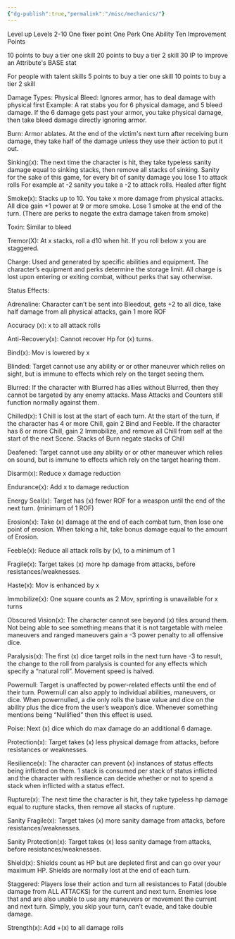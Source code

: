```yaml
---
{"dg-publish":true,"permalink":"/misc/mechanics/"}
---
```


Level up
Levels 2-10
One fixer point
One Perk
One Ability
Ten Improvement Points

10 points to buy a tier one skill
20 points to buy a tier 2 skill
30 IP to improve an Attribute's BASE stat

For people with talent skills
5 points to buy a tier one skill 
10 points to buy a tier 2 skill



Damage Types:
Physical
Bleed: Ignores armor, has to deal damage with physical first
Example: A rat stabs you for 6 physical damage, and 5 bleed damage. If the 6 damage gets past your armor, you take physical damage, then take bleed damage directly ignoring armor.

Burn: Armor ablates. At the end of the victim's next turn after receiving burn damage, they take half of the damage unless they use their action to put it out. 

Sinking(x): The next time the character is hit, they take typeless sanity damage equal to sinking stacks, then remove all stacks of sinking. Sanity for the sake of this game, for every bit of sanity damage you lose 1 to attack rolls
For example at -2 sanity you take a -2 to attack rolls. Healed after fight

Smoke(x): Stacks up to 10. You take x more damage from physical attacks. All dice gain +1 power at 9 or more smoke. Lose 1 smoke at the end of the turn. (There are perks to negate the extra damage taken from smoke)

Toxin: Similar to bleed

Tremor(X): At x stacks, roll a d10 when hit. If you roll below x you are staggered.




Charge: Used and generated by specific abilities and equipment. The character’s equipment and perks determine the storage limit. All charge is lost upon entering or exiting combat, without perks that say otherwise.

Status Effects:

Adrenaline: Character can’t be sent into Bleedout, gets +2 to all dice, take half damage from all physical attacks, gain 1 more ROF

Accuracy (x): x to all attack rolls

Anti-Recovery(x): Cannot recover Hp for (x) turns. 

Bind(x): Mov is lowered by x

Blinded: Target cannot use any ability or or other maneuver which relies on sight, but is immune to effects which rely on the target seeing them.

Blurred: If the character with Blurred has allies without Blurred, then they cannot be targeted by any enemy attacks. Mass Attacks and Counters still function normally against them.

Chilled(x): 1 Chill is lost at the start of each turn. At the start of the turn, if the character has 4 or more Chill, gain 2 Bind and Feeble. If the character has 6 or more Chill, gain 2 Immobilize, and remove all Chill from self at the start of the next Scene. Stacks of Burn negate stacks of Chill

Deafened: Target cannot use any ability or or other maneuver which relies on sound, but is immune to effects which rely on the target hearing them.

Disarm(x): Reduce x damage reduction

Endurance(x): Add x to damage reduction

Energy Seal(x): Target has (x) fewer ROF for a weaspon until the end of the next turn. (minimum of 1 ROF)

Erosion(x): Take (x) damage at the end of each combat turn, then lose one point of erosion. When taking a hit, take bonus damage equal to the amount of Erosion.

Feeble(x): Reduce all attack rolls by (x), to a minimum of 1

Fragile(x): Target takes (x) more hp damage from attacks, before resistances/weaknesses.

Haste(x): Mov is enhanced by x

Immobilize(x): One square counts as 2 Mov, sprinting is unavailable for x turns

Obscured Vision(x): The character cannot see beyond (x) tiles around them. Not being able to see something means that it is not targetable with melee maneuvers and ranged maneuvers gain a -3 power penalty to all offensive dice.

Paralysis(x): The first (x) dice target rolls in the next turn have -3 to result, the change to the roll from paralysis is counted for any effects which specify a “natural roll”. Movement speed is halved. 

Powernull: Target is unaffected by power-related effects until the end of their turn.
Powernull can also apply to individual abilities, maneuvers, or dice. When powernulled, a die only rolls the base value and dice on the ability plus the dice from the user’s weapon’s dice.
	Whenever something mentions being “Nullified” then this effect is used.

Poise: Next (x) dice which do max damage do an additional 6 damage.

Protection(x): Target takes (x) less physical damage from attacks, before resistances or weaknesses.

Resilience(x): The character can prevent (x) instances of status effects being inflicted on them. 1 stack is consumed per stack of status inflicted and the character with resilience can decide whether or not to spend a stack when inflicted with a status effect.

Rupture(x): The next time the character is hit, they take typeless hp damage equal to rupture stacks, then remove all stacks of rupture.

Sanity Fragile(x): Target takes (x) more sanity damage from attacks, before resistances/weaknesses.

Sanity Protection(x): Target takes (x) less sanity damage from attacks, before resistances/weaknesses.

Shield(x): Shields count as HP but are depleted first and can go over your maximum HP. Shields are normally lost at the end of each turn.

Staggered: Players lose their action and turn all resistances to Fatal (double damage from ALL ATTACKS) for the current and next turn. Enemies lose that and are also unable to use any maneuvers or movement the current and next turn. Simply, you skip your turn, can't evade, and take double damage.

Strength(x): Add +(x) to all damage rolls
